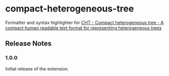 # compact-heterogeneous-tree

Formatter and syntax highlighter for [CHT - Compact heterogeneous tree - A compact human readable text format for representing heterogeneous trees](https://github.com/MichalMarsalek/CHT)

## Release Notes

### 1.0.0

Initial release of the extension.
